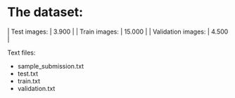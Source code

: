 # The dataset:

| Test images:       | 3.900   | 
| Train images:      | 15.000  | 
| Validation images: | 4.500   |

Text files:
- sample_submission.txt
- test.txt
- train.txt
- validation.txt
